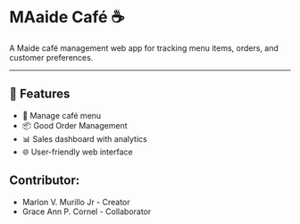 # MAaide Café ☕  

A Maide café management web app for tracking menu items, orders, and customer preferences.  

---

## 🚀 Features
- 🧾 Manage café menu 
- 📦 Good Order Management 
- 📊 Sales dashboard with analytics 
- 🌐 User-friendly web interface  

## Contributor:
- Marlon V. Murillo Jr  - Creator
- Grace Ann P. Cornel - Collaborator